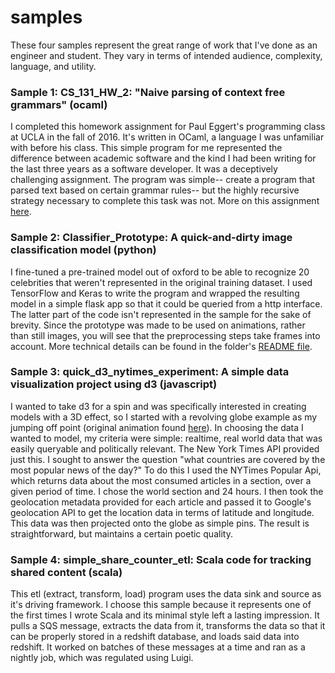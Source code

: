 # samples

These four samples represent the great range of work that I've done as an engineer and student. They vary in terms of intended audience, complexity, language, and utility. 

### Sample 1: CS_131_HW_2: "Naive parsing of context free grammars" (ocaml)
I completed this homework assignment for Paul Eggert's programming class at UCLA in the fall of 2016. It's written in OCaml, a language I was unfamiliar with before his class. This simple program for me represented the difference between academic software and the kind I had been writing for the last three years as a software developer. It was a deceptively challenging assignment. The program was simple-- create a program that parsed text based on certain grammar rules-- but the highly recursive strategy necessary to complete this task was not. More on this assignment [here](http://web.cs.ucla.edu/classes/fall16/cs131/hw/hw2.html).

### Sample 2: Classifier_Prototype: A quick-and-dirty image classification model (python)
I fine-tuned a pre-trained model out of oxford to be able to recognize 20 celebrities that weren't represented in the original training dataset. I used TensorFlow and Keras to write the program and wrapped the resulting model in a simple flask app so that it could be queried from a http interface. The latter part of the code isn't represented in the sample for the sake of brevity. Since the prototype was made to be used on animations, rather than still images, you will see that the preprocessing steps take frames into account. More technical details can be found in the folder's [README file](https://github.com/katebell483/samples/blob/master/classifier_prototype/README.md).

### Sample 3: quick_d3_nytimes_experiment: A simple data visualization project using d3 (javascript)
I wanted to take d3 for a spin and was specifically interested in creating models with a 3D effect, so I started with a revolving globe example as my jumping off point (original animation found [here](https://bl.ocks.org/animateddata/0949801eba0d51c80f22490db665f8c3)). In choosing the data I wanted to model, my criteria were simple: realtime, real world data that was easily queryable and politically relevant. The New York Times API provided just this. I sought to answer the question "what countries are covered by the most popular news of the day?" To do this I used the NYTimes Popular Api, which returns data about the most consumed articles in a section, over a given period of time. I chose the world section and 24 hours. I then took the geolocation metadata provided for each article and passed it to Google's geolocation API to get the location data in terms of latitude and longitude. This data was then projected onto the globe as simple pins. The result is straightforward, but maintains a certain poetic quality. 

### Sample 4: simple_share_counter_etl: Scala code for tracking shared content (scala)
This etl (extract, transform, load) program uses the data sink and source as it's driving framework. I choose this sample because it represents one of the first times I wrote Scala and its minimal style left a lasting impression.  It pulls a SQS message, extracts the data from it, transforms the data so that it can be properly stored in a redshift database, and loads said data into redshift. It worked on batches of these messages at a time and ran as a nightly job, which was regulated using Luigi. 
